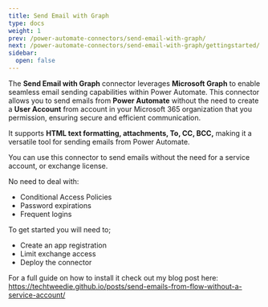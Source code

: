 ```yaml
---
title: Send Email with Graph
type: docs
weight: 1
prev: /power-automate-connectors/send-email-with-graph/
next: /power-automate-connectors/send-email-with-graph/gettingstarted/
sidebar:
  open: false
---
```

The **Send Email with Graph** connector leverages **Microsoft Graph** to enable seamless email sending capabilities within Power Automate. This connector allows you to send emails from **Power Automate** without the need to create a **User Account** from account in your Microsoft 365 organization that you permission, ensuring secure and efficient communication.

It supports **HTML text formatting, attachments, To, CC, BCC,** making it a versatile tool for sending emails from Power Automate.

You can use this connector to send emails without the need for a service account, or exchange license. 

No need to deal with:
- Conditional Access Policies
- Password expirations
- Frequent logins

To get started you will need to;
- Create an app registration
- Limit exchange access
- Deploy the connector

For a full guide on how to install it check out my blog post here:
https://techtweedie.github.io/posts/send-emails-from-flow-without-a-service-account/